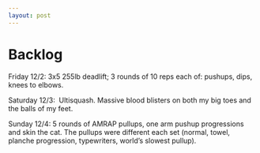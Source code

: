 ```yaml
---
layout: post
---
```


Backlog
=======

Friday 12/2: 3x5 255lb deadlift; 3 rounds of 10 reps each of: pushups, dips, knees to elbows.

Saturday 12/3: &nbsp;Ultisquash. Massive blood blisters on both my big toes and the balls of my feet.

Sunday 12/4: 5 rounds of AMRAP pullups, one arm pushup progressions and skin the cat. The pullups were different each set (normal, towel, planche progression, typewriters, world&rsquo;s slowest pullup).
